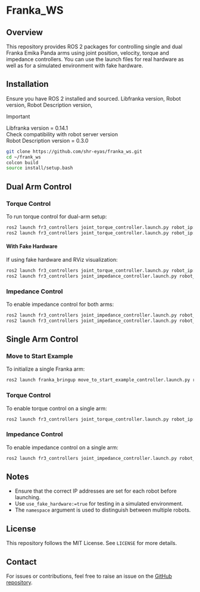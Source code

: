 # Franka_WS

## Overview
This repository provides ROS 2 packages for controlling single and dual Franka Emika Panda arms using joint position, velocity, torque and impedance controllers. You can use the launch files for real hardware as well as for a simulated environment with fake hardware.

## Installation
Ensure you have ROS 2 installed and sourced. Libfranka version, Robot version, Robot Description version, 

> [!IMPORTANT]  
> Libfranka version = 0.14.1  
> Check compatibility with robot server version  
> Robot Description version = 0.3.0  

```bash
git clone https://github.com/shr-eyas/franka_ws.git
cd ~/frank_ws
colcon build 
source install/setup.bash
```

## Dual Arm Control
### Torque Control
To run torque control for dual-arm setup:

```bash
ros2 launch fr3_controllers joint_torque_controller.launch.py robot_ip:=192.168.1.11 namespace:=fr3_left
ros2 launch fr3_controllers joint_torque_controller.launch.py robot_ip:=192.168.1.12 namespace:=fr3_right
```

#### With Fake Hardware
If using fake hardware and RViz visualization:

```bash
ros2 launch fr3_controllers joint_torque_controller.launch.py robot_ip:='dont_care' use_rviz:=true namespace:=fr3_left use_fake_hardware:=true
ros2 launch fr3_controllers joint_impedance_controller.launch.py robot_ip:='dont_care' use_rviz:=true namespace:=fr3_right use_fake_hardware:=true
```

### Impedance Control
To enable impedance control for both arms:

```bash
ros2 launch fr3_controllers joint_impedance_controller.launch.py robot_ip:=192.168.1.12 namespace:=fr3_right
ros2 launch fr3_controllers joint_impedance_controller.launch.py robot_ip:=192.168.1.11 namespace:=fr3_left
```

## Single Arm Control
### Move to Start Example
To initialize a single Franka arm:

```bash
ros2 launch franka_bringup move_to_start_example_controller.launch.py robot_ip:=192.168.1.11
```

### Torque Control
To enable torque control on a single arm:

```bash
ros2 launch fr3_controllers joint_torque_controller.launch.py robot_ip:=192.168.1.11
```

### Impedance Control
To enable impedance control on a single arm:

```bash
ros2 launch fr3_controllers joint_impedance_controller.launch.py robot_ip:=192.168.1.11
```

## Notes
- Ensure that the correct IP addresses are set for each robot before launching.
- Use `use_fake_hardware:=true` for testing in a simulated environment.
- The `namespace` argument is used to distinguish between multiple robots.

## License
This repository follows the MIT License. See `LICENSE` for more details.

## Contact
For issues or contributions, feel free to raise an issue on the [GitHub repository](https://github.com/shr-eyas/franka_ws).
